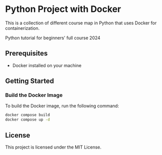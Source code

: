 # Python Project with Docker

This is a collection of different course map in Python that uses Docker for containerization.

Python tutorial for beginners' full course 2024

## Prerequisites

- Docker installed on your machine

## Getting Started

### Build the Docker Image

To build the Docker image, run the following command:

```sh
docker compose build
docker compose up -d
```

## License

This project is licensed under the MIT License.